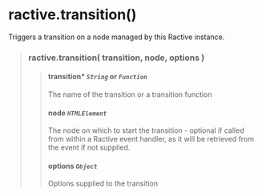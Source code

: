 # ractive.transition()

Triggers a transition on a node managed by this Ractive instance.

> ### ractive.transition( transition, node, options )
> > #### **transition*** *`String`* or *`Function`*
> > The name of the transition or a transition function
> > #### **node** *`HTMLElement`*
> > The node on which to start the transition - optional if called from within a Ractive event handler, as it will be retrieved from the event if not supplied.
> > #### **options** *`Object`*
> > Options supplied to the transition

